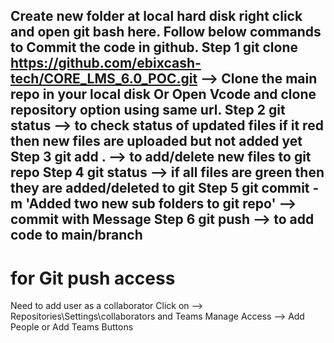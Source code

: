 Create new folder at local hard disk right click and open git bash here.
Follow below commands to Commit the code in github.
Step 1	git clone https://github.com/ebixcash-tech/CORE_LMS_6.0_POC.git
--> Clone the main repo in your local disk Or Open Vcode and clone repository option using same url.
Step 2 	git status	--> to check status of updated files if it red then new files are uploaded but not added yet
Step 3 	git add .	  --> to add/delete new files to git repo
Step 4 	git status 	--> if all files are green then they are added/deleted to git
Step 5 	git commit -m 'Added two new sub folders to git repo'
                    -->  commit with Message
Step 6 	git push 	  --> to add code to main/branch
---------------------------------------------------------------
for Git push access 
====================
Need to add user as a collaborator
Click on --> Repositories\Settings\collaborators and Teams
Manage Access --> Add People or Add Teams Buttons
